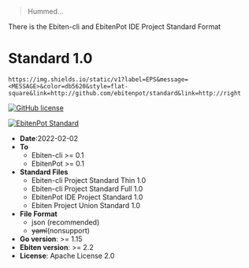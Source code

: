> Hummed...

There is the Ebiten-cli and EbitenPot IDE Project Standard Format

# **Standard 1.0**

`https://img.shields.io/static/v1?label=EPS&message=<MESSAGE>&color=db5620&style=flat-square&link=http://github.com/ebitenpot/standard&link=http://right`


[![GitHub license](https://img.shields.io/github/license/EldersJavas/ebiten-cli?logo=apache&logoColor=red&style=flat-square)](https://github.com/EldersJavas/ebiten-cli/blob/master/LICENSE)

[![EbitenPot Standard]()]()
- **Date**:2022-02-02
- **To**
    - Ebiten-cli  >= 0.1
    - EbitenPot >= 0.1 
- **Standard Files**
    - Ebiten-cli Project Standard Thin 1.0 
    - Ebiten-cli Project Standard Full 1.0
    - EbitenPot IDE Project Standard 1.0 
    - Ebiten Project Union Standard 1.0
- **File Format**
    - json (recommended)
    - ~~yaml~~(nonsupport)
- **Go version**: >= 1.15
- **Ebiten version**: >= 2.2
- **License**: Apache License 2.0